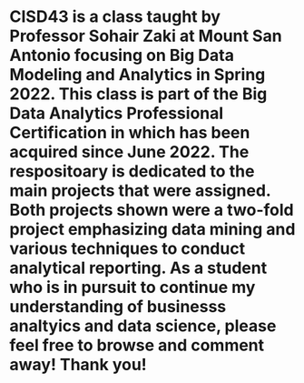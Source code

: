 # CISD43 is a class taught by Professor Sohair Zaki at Mount San Antonio focusing on Big Data Modeling and Analytics in Spring 2022. This class is part of the Big Data Analytics Professional Certification in which has been acquired since June 2022. The respositoary is dedicated to the main projects that were assigned. Both projects shown were a two-fold project emphasizing data mining and various techniques to conduct analytical reporting. As a student who is in pursuit to continue my understanding of businesss analtyics and data science, please feel free to browse and comment away! Thank you! 
